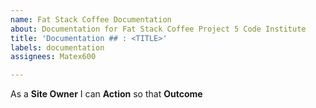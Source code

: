 ```yaml
---
name: Fat Stack Coffee Documentation
about: Documentation for Fat Stack Coffee Project 5 Code Institute
title: 'Documentation ## : <TITLE>'
labels: documentation
assignees: Matex600

---
```


As a **Site Owner** I can **Action** so that **Outcome**
